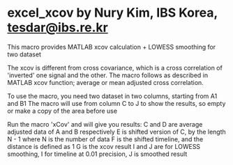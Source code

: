 # excel_xcov by Nury Kim, IBS Korea, tesdar@ibs.re.kr
This macro provides MATLAB xcov calculation + LOWESS smoothing for two dataset

The xcov is different from cross covariance, which is a cross correlation of 'inverted' one signal and the other. 
The macro follows as described in MATLAB xcov function; average or mean adjusted cross correlation.

To use the macro, you need two dataset in two columns, starting from A1 and B1
The macro will use from column C to J to show the results, so empty or make a copy of the area before use

Run the macro 'xCov' and will give you results:
 C and D are average adjusted data of A and B respectively
 E is shifted version of C, by the length N - 1 where N is the number of data
 F is the shifted timeline, and the distance is defined as 1
 G is the xcov result
 I and J are for LOWESS smoothing, I for timeline at 0.01 precision, J is smoothed result
 
